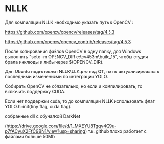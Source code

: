 # NLLK
 
Для компиляции NLLK необходимо указать путь к OpenCV  :

https://github.com/opencv/opencv/releases/tag/4.5.3

https://github.com/opencv/opencv_contrib/releases/tag/4.5.3

После копирования файлов OpenCV в одну папку, для Windows выполнить "setx -m OPENCV_DIR e:\cv453m\build_15\", чтобы студия брала инклюды и либы через $(OPENCV_DIR).

Для Ubuntu подготовлен NLLK\LLK.pro под QT, но не актуализирована с последними изменениями по интеграции YOLO.

Собирать OpenCV не обязательно, но если и компилировать, то включить поддержку CUDA.

Если нет поддержки cuda, то до компиляции NLLK использовать флаг YOLO.h::init(tiny flag, cuda flag).

собранные dll с обучалкой DarkNet

(https://drive.google.com/file/d/1_MXEYU8Tgqv4Q9u-p7fACyuX2FfC9BN1/view?usp=sharing)
 т.к. github плохо работает с файлами больше 50Mb.
